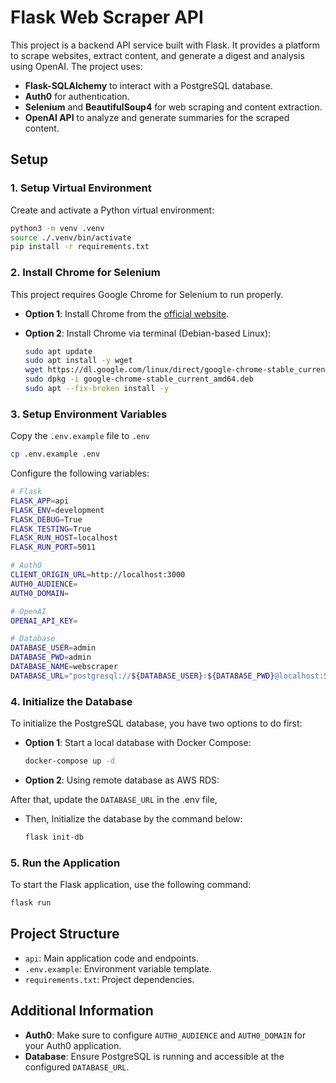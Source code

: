 
# Flask Web Scraper API

This project is a backend API service built with Flask. It provides a platform to scrape websites, extract content, and generate a digest and analysis using OpenAI. The project uses:

- **Flask-SQLAlchemy** to interact with a PostgreSQL database.
- **Auth0** for authentication.
- **Selenium** and **BeautifulSoup4** for web scraping and content extraction.
- **OpenAI API** to analyze and generate summaries for the scraped content.

## Setup

### 1. Setup Virtual Environment
Create and activate a Python virtual environment:

```zsh
python3 -m venv .venv
source ./.venv/bin/activate
pip install -r requirements.txt
```

### 2. Install Chrome for Selenium
This project requires Google Chrome for Selenium to run properly.

- **Option 1**: Install Chrome from the [official website](https://www.google.com/chrome/).
- **Option 2**: Install Chrome via terminal (Debian-based Linux):

  ```zsh
  sudo apt update
  sudo apt install -y wget
  wget https://dl.google.com/linux/direct/google-chrome-stable_current_amd64.deb
  sudo dpkg -i google-chrome-stable_current_amd64.deb
  sudo apt --fix-broken install -y
  ```

### 3. Setup Environment Variables
Copy the `.env.example` file to `.env`

```zsh
cp .env.example .env
```
Configure the following variables:

```zsh
# Flask
FLASK_APP=api
FLASK_ENV=development
FLASK_DEBUG=True
FLASK_TESTING=True
FLASK_RUN_HOST=localhost
FLASK_RUN_PORT=5011

# Auth0
CLIENT_ORIGIN_URL=http://localhost:3000
AUTH0_AUDIENCE=
AUTH0_DOMAIN=

# OpenAI
OPENAI_API_KEY=

# Database
DATABASE_USER=admin
DATABASE_PWD=admin
DATABASE_NAME=webscraper
DATABASE_URL="postgresql://${DATABASE_USER}:${DATABASE_PWD}@localhost:5432/${DATABASE_NAME}"
```

### 4. Initialize the Database
To initialize the PostgreSQL database, you have two options to do first:

- **Option 1**: Start a local database with Docker Compose:

  ```zsh
  docker-compose up -d
  ```

- **Option 2**: Using remote database as AWS RDS:



After that, update the `DATABASE_URL` in the .env file, 
- Then, Initialize the database by the command below:

  ```zsh
  flask init-db
  ```

### 5. Run the Application
To start the Flask application, use the following command:

```zsh
flask run
```

## Project Structure

- `api`: Main application code and endpoints.
- `.env.example`: Environment variable template.
- `requirements.txt`: Project dependencies.

## Additional Information

- **Auth0**: Make sure to configure `AUTH0_AUDIENCE` and `AUTH0_DOMAIN` for your Auth0 application.
- **Database**: Ensure PostgreSQL is running and accessible at the configured `DATABASE_URL`.
